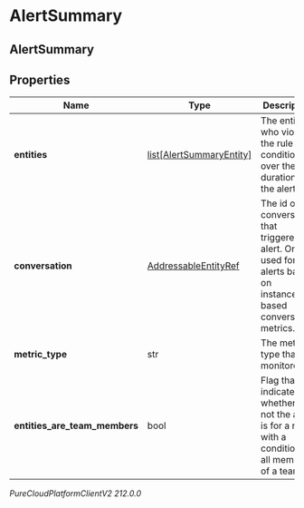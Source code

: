 # AlertSummary

## AlertSummary

## Properties

|Name | Type | Description | Notes|
|------------ | ------------- | ------------- | -------------|
| **entities** | [list[AlertSummaryEntity]](AlertSummaryEntity) | The entities who violated the rule condition over the duration of the alert. | |
| **conversation** | [AddressableEntityRef](AddressableEntityRef) | The id of the conversation that triggered the alert.  Only used for alerts based on instance-based conversation metrics. | [optional] |
| **metric_type** | str | The metric type that is monitored. | |
| **entities_are_team_members** | bool | Flag that indicated whether or not the alert is for a rule with a condition for all members of a team. | |



_PureCloudPlatformClientV2 212.0.0_
